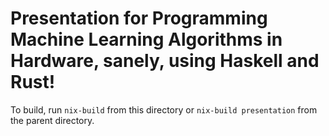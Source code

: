 # Presentation for Programming Machine Learning Algorithms in Hardware, sanely, using Haskell and Rust!

To build, run `nix-build` from this directory or `nix-build presentation` from
the parent directory.
